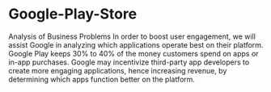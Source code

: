 # Google-Play-Store
Analysis of Business Problems In order to boost user engagement, we will assist Google in analyzing which applications operate best on their platform. Google Play keeps 30% to 40% of the money customers spend on apps or in-app purchases. Google may incentivize third-party app developers to create more engaging applications, hence increasing revenue, by determining which apps function better on the platform.
